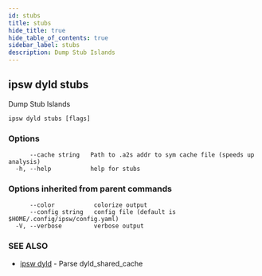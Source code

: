 ```yaml
---
id: stubs
title: stubs
hide_title: true
hide_table_of_contents: true
sidebar_label: stubs
description: Dump Stub Islands
---
```

## ipsw dyld stubs

Dump Stub Islands

```
ipsw dyld stubs [flags]
```

### Options

```
      --cache string   Path to .a2s addr to sym cache file (speeds up analysis)
  -h, --help           help for stubs
```

### Options inherited from parent commands

```
      --color           colorize output
      --config string   config file (default is $HOME/.config/ipsw/config.yaml)
  -V, --verbose         verbose output
```

### SEE ALSO

* [ipsw dyld](/docs/cli/ipsw/dyld)	 - Parse dyld_shared_cache

